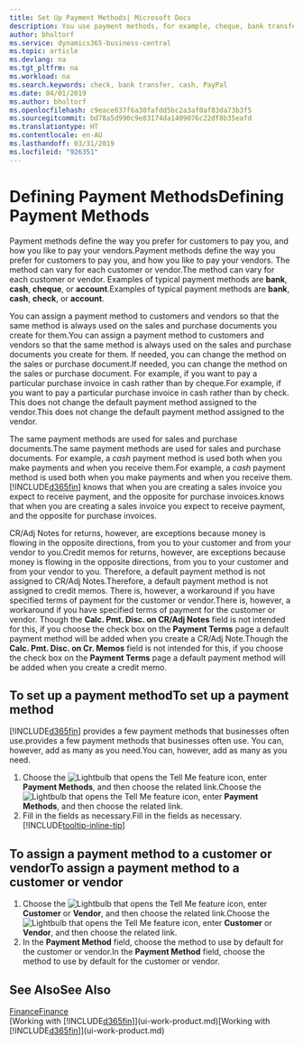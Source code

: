 ```yaml
---
title: Set Up Payment Methods| Microsoft Docs
description: You use payment methods, for example, cheque, bank transfer, cash, or PayPal, to define how sales and purchase invoices will be paid.
author: bholtorf
ms.service: dynamics365-business-central
ms.topic: article
ms.devlang: na
ms.tgt_pltfrm: na
ms.workload: na
ms.search.keywords: check, bank transfer, cash, PayPal
ms.date: 04/01/2019
ms.author: bholtorf
ms.openlocfilehash: c9eace037f6a30fafdd5bc2a3af0af83da73b3f5
ms.sourcegitcommit: bd78a5d990c9e83174da1409076c22df8b35eafd
ms.translationtype: HT
ms.contentlocale: en-AU
ms.lasthandoff: 03/31/2019
ms.locfileid: "926351"
---
```

# <a name="defining-payment-methods"></a><span data-ttu-id="561a3-103">Defining Payment Methods</span><span class="sxs-lookup"><span data-stu-id="561a3-103">Defining Payment Methods</span></span>
<span data-ttu-id="561a3-104">Payment methods define the way you prefer for customers to pay you, and how you like to pay your vendors.</span><span class="sxs-lookup"><span data-stu-id="561a3-104">Payment methods define the way you prefer for customers to pay you, and how you like to pay your vendors.</span></span> <span data-ttu-id="561a3-105">The method can vary for each customer or vendor.</span><span class="sxs-lookup"><span data-stu-id="561a3-105">The method can vary for each customer or vendor.</span></span> <span data-ttu-id="561a3-106">Examples of typical payment methods are **bank**, **cash**, **cheque**, or **account**.</span><span class="sxs-lookup"><span data-stu-id="561a3-106">Examples of typical payment methods are **bank**, **cash**, **check**, or **account**.</span></span> 

<span data-ttu-id="561a3-107">You can assign a payment method to customers and vendors so that the same method is always used on the sales and purchase documents you create for them.</span><span class="sxs-lookup"><span data-stu-id="561a3-107">You can assign a payment method to customers and vendors so that the same method is always used on the sales and purchase documents you create for them.</span></span> <span data-ttu-id="561a3-108">If needed, you can change the method on the sales or purchase document.</span><span class="sxs-lookup"><span data-stu-id="561a3-108">If needed, you can change the method on the sales or purchase document.</span></span> <span data-ttu-id="561a3-109">For example, if you want to pay a particular purchase invoice in cash rather than by cheque.</span><span class="sxs-lookup"><span data-stu-id="561a3-109">For example, if you want to pay a particular purchase invoice in cash rather than by check.</span></span> <span data-ttu-id="561a3-110">This does not change the default payment method assigned to the vendor.</span><span class="sxs-lookup"><span data-stu-id="561a3-110">This does not change the default payment method assigned to the vendor.</span></span>

<span data-ttu-id="561a3-111">The same payment methods are used for sales and purchase documents.</span><span class="sxs-lookup"><span data-stu-id="561a3-111">The same payment methods are used for sales and purchase documents.</span></span> <span data-ttu-id="561a3-112">For example, a _cash_ payment method is used both when you make payments and when you receive them.</span><span class="sxs-lookup"><span data-stu-id="561a3-112">For example, a _cash_ payment method is used both when you make payments and when you receive them.</span></span> [!INCLUDE[d365fin](includes/d365fin_md.md)] <span data-ttu-id="561a3-113">knows that when you are creating a sales invoice you expect to receive payment, and the opposite for purchase invoices.</span><span class="sxs-lookup"><span data-stu-id="561a3-113">knows that when you are creating a sales invoice you expect to receive payment, and the opposite for purchase invoices.</span></span> 

<span data-ttu-id="561a3-114">CR/Adj Notes for returns, however, are exceptions because money is flowing in the opposite directions, from you to your customer and from your vendor to you.</span><span class="sxs-lookup"><span data-stu-id="561a3-114">Credit memos for returns, however, are exceptions because money is flowing in the opposite directions, from you to your customer and from your vendor to you.</span></span> <span data-ttu-id="561a3-115">Therefore, a default payment method is not assigned to CR/Adj Notes.</span><span class="sxs-lookup"><span data-stu-id="561a3-115">Therefore, a default payment method is not assigned to credit memos.</span></span> <span data-ttu-id="561a3-116">There is, however, a workaround if you have specified terms of payment for the customer or vendor.</span><span class="sxs-lookup"><span data-stu-id="561a3-116">There is, however, a workaround if you have specified terms of payment for the customer or vendor.</span></span> <span data-ttu-id="561a3-117">Though the **Calc. Pmt. Disc. on CR/Adj Notes** field is not intended for this, if you choose the check box on the **Payment Terms** page a default payment method will be added when you create a CR/Adj Note.</span><span class="sxs-lookup"><span data-stu-id="561a3-117">Though the **Calc. Pmt. Disc. on Cr. Memos** field is not intended for this, if you choose the check box on the **Payment Terms** page a default payment method will be added when you create a credit memo.</span></span>

## <a name="to-set-up-a-payment-method"></a><span data-ttu-id="561a3-118">To set up a payment method</span><span class="sxs-lookup"><span data-stu-id="561a3-118">To set up a payment method</span></span>
[!INCLUDE[d365fin](includes/d365fin_md.md)] <span data-ttu-id="561a3-119">provides a few payment methods that businesses often use.</span><span class="sxs-lookup"><span data-stu-id="561a3-119">provides a few payment methods that businesses often use.</span></span> <span data-ttu-id="561a3-120">You can, however, add as many as you need.</span><span class="sxs-lookup"><span data-stu-id="561a3-120">You can, however, add as many as you need.</span></span>

1. <span data-ttu-id="561a3-121">Choose the ![Lightbulb that opens the Tell Me feature](media/ui-search/search_small.png "Tell me what you want to do") icon, enter **Payment Methods**, and then choose the related link.</span><span class="sxs-lookup"><span data-stu-id="561a3-121">Choose the ![Lightbulb that opens the Tell Me feature](media/ui-search/search_small.png "Tell me what you want to do") icon, enter **Payment Methods**, and then choose the related link.</span></span>
2. <span data-ttu-id="561a3-122">Fill in the fields as necessary.</span><span class="sxs-lookup"><span data-stu-id="561a3-122">Fill in the fields as necessary.</span></span> [!INCLUDE[tooltip-inline-tip](includes/tooltip-inline-tip_md.md)]

## <a name="to-assign-a-payment-method-to-a-customer-or-vendor"></a><span data-ttu-id="561a3-123">To assign a payment method to a customer or vendor</span><span class="sxs-lookup"><span data-stu-id="561a3-123">To assign a payment method to a customer or vendor</span></span>
1. <span data-ttu-id="561a3-124">Choose the ![Lightbulb that opens the Tell Me feature](media/ui-search/search_small.png "Tell me what you want to do") icon, enter **Customer** or **Vendor**, and then choose the related link.</span><span class="sxs-lookup"><span data-stu-id="561a3-124">Choose the ![Lightbulb that opens the Tell Me feature](media/ui-search/search_small.png "Tell me what you want to do") icon, enter **Customer** or **Vendor**, and then choose the related link.</span></span>
2. <span data-ttu-id="561a3-125">In the **Payment Method** field, choose the method to use by default for the customer or vendor.</span><span class="sxs-lookup"><span data-stu-id="561a3-125">In the **Payment Method** field, choose the method to use by default for the customer or vendor.</span></span>

## <a name="see-also"></a><span data-ttu-id="561a3-126">See Also</span><span class="sxs-lookup"><span data-stu-id="561a3-126">See Also</span></span>
[<span data-ttu-id="561a3-127">Finance</span><span class="sxs-lookup"><span data-stu-id="561a3-127">Finance</span></span>](finance.md)  
<span data-ttu-id="561a3-128">[Working with [!INCLUDE[d365fin](includes/d365fin_md.md)]](ui-work-product.md)</span><span class="sxs-lookup"><span data-stu-id="561a3-128">[Working with [!INCLUDE[d365fin](includes/d365fin_md.md)]](ui-work-product.md)</span></span>  
